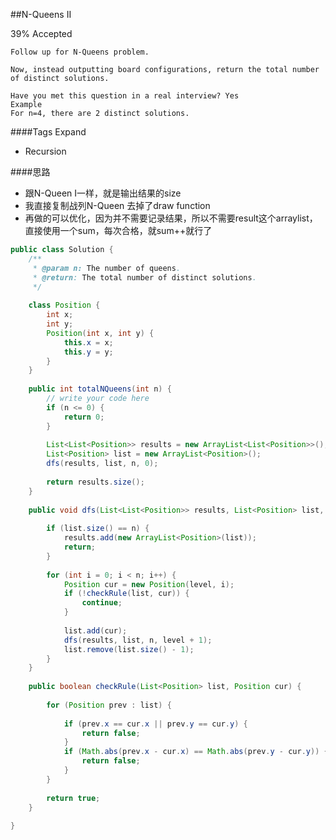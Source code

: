 ##N-Queens II

39% Accepted

	Follow up for N-Queens problem.

	Now, instead outputting board configurations, return the total number of distinct solutions.

	Have you met this question in a real interview? Yes
	Example
	For n=4, there are 2 distinct solutions.

####Tags Expand
- Recursion

####思路
- 跟N-Queen I一样，就是输出结果的size
- 我直接复制战列N-Queen 去掉了draw function
- 再做的可以优化，因为并不需要记录结果，所以不需要result这个arraylist，直接使用一个sum，每次合格，就sum++就行了

```java
public class Solution {
    /**
     * @param n: The number of queens.
     * @return: The total number of distinct solutions.
     */
     
    class Position {
        int x;
        int y;
        Position(int x, int y) {
            this.x = x;
            this.y = y;
        }
    } 
     
    public int totalNQueens(int n) {
        // write your code here
        if (n <= 0) {
            return 0;
        }
        
        List<List<Position>> results = new ArrayList<List<Position>>();
        List<Position> list = new ArrayList<Position>();
        dfs(results, list, n, 0);
        
        return results.size();
    }
        
    public void dfs(List<List<Position>> results, List<Position> list, int n, int level) {
        
        if (list.size() == n) {
            results.add(new ArrayList<Position>(list));
            return;
        }
        
        for (int i = 0; i < n; i++) {
            Position cur = new Position(level, i);
            if (!checkRule(list, cur)) {
                continue;
            }
            
            list.add(cur);
            dfs(results, list, n, level + 1);
            list.remove(list.size() - 1);
        }
    }
    
    public boolean checkRule(List<Position> list, Position cur) {
        
        for (Position prev : list) {
            
            if (prev.x == cur.x || prev.y == cur.y) {
                return false;
            }
            if (Math.abs(prev.x - cur.x) == Math.abs(prev.y - cur.y)) {
                return false;
            }
        }
        
        return true;
    }
    
}
```
